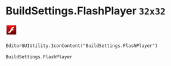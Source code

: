 # BuildSettings.FlashPlayer `32x32`
<img src="/img/BuildSettings.FlashPlayer.png" width=32 height=32>

``` CSharp
EditorGUIUtility.IconContent("BuildSettings.FlashPlayer")
```
```
BuildSettings.FlashPlayer
```
